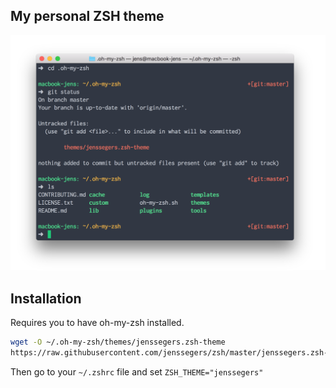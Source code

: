 ## My personal ZSH theme

![screenshot](screenshot.png)

## Installation

Requires you to have oh-my-zsh installed.

```bash
wget -O ~/.oh-my-zsh/themes/jenssegers.zsh-theme 
https://raw.githubusercontent.com/jenssegers/zsh/master/jenssegers.zsh-theme
```

Then go to your `~/.zshrc` file and set `ZSH_THEME="jenssegers"`
